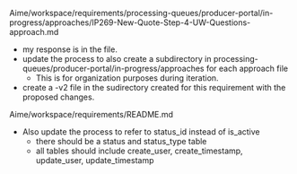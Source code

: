 Aime/workspace/requirements/processing-queues/producer-portal/in-progress/approaches/IP269-New-Quote-Step-4-UW-Questions-approach.md
- my response is in the file.
- update the process to also create a subdirectory in processing-queues/producer-portal/in-progress/approaches for each approach file
  - This is for organization purposes during iteration.
- create a -v2 file in the sudirectory created for this requirement with the proposed changes.

Aime/workspace/requirements/README.md
- Also update the process to refer to status_id instead of is_active
  - there should be a status and status_type table
  - all tables should include create_user, create_timestamp, update_user, update_timestamp
